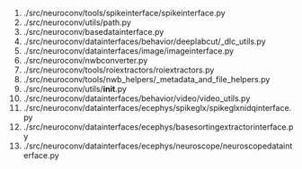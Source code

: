 1. ./src/neuroconv/tools/spikeinterface/spikeinterface.py
2. ./src/neuroconv/utils/path.py
3. ./src/neuroconv/basedatainterface.py
4. ./src/neuroconv/datainterfaces/behavior/deeplabcut/_dlc_utils.py
5. ./src/neuroconv/datainterfaces/image/imageinterface.py
6. ./src/neuroconv/nwbconverter.py
7. ./src/neuroconv/tools/roiextractors/roiextractors.py
8. ./src/neuroconv/tools/nwb_helpers/_metadata_and_file_helpers.py
9. ./src/neuroconv/utils/__init__.py
10. ./src/neuroconv/datainterfaces/behavior/video/video_utils.py
11. ./src/neuroconv/datainterfaces/ecephys/spikeglx/spikeglxnidqinterface.py
12. ./src/neuroconv/datainterfaces/ecephys/basesortingextractorinterface.py
13. ./src/neuroconv/datainterfaces/ecephys/neuroscope/neuroscopedatainterface.py
